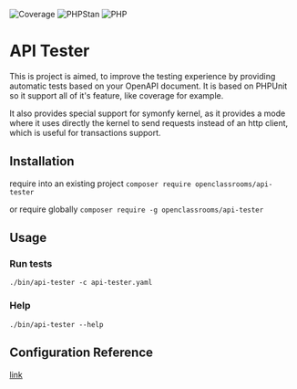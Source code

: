 ![Coverage](../coverage/coverage.svg?raw=true)
![PHPStan](https://img.shields.io/badge/PHPStan-level%207-brightgreen.svg?style=flat)
![PHP](https://img.shields.io/badge/PHP-%3E=%207.4-brightgreen.svg?style=flat)

# API Tester

This is project is aimed, to improve the testing experience by providing
automatic tests based on your OpenAPI document. It is based on PHPUnit so it support all of it's feature, like coverage for example.

It also provides special support for symonfy kernel, as it provides a mode where it uses directly the kernel to send requests instead of an http client, which is useful for transactions support.

## Installation

require into an existing project
`composer require openclassrooms/api-tester`

or require globally
`composer require -g openclassrooms/api-tester`

## Usage

### Run tests
`./bin/api-tester -c api-tester.yaml`

### Help 
`./bin/api-tester --help`

## Configuration Reference
[link](./docs/configuration_reference.md)
